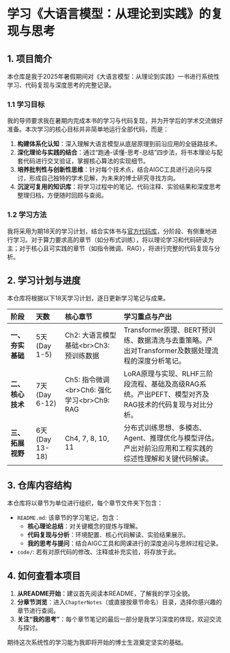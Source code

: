 
# 学习《大语言模型：从理论到实践》的复现与思考

## 1\. 项目简介

本仓库是我于2025年暑假期间对《大语言模型：从理论到实践》一书进行系统性学习、代码复现与深度思考的完整记录。

### 1.1 学习目标

我的导师要求我在暑期内完成本书的学习与代码复现，并为开学后的学术交流做好准备。本次学习的核心目标并非简单地运行全部代码，而是：

1.  **构建体系化认知**：深入理解大语言模型从底层原理到前沿应用的全链路技术。
2.  **深化理论与实践的结合**：通过“跑通-读懂-思考-总结”四步法，将书本理论与配套代码进行交叉验证，掌握核心算法的实现细节。
3.  **培养批判性与创新性思维**：针对每个技术点，结合AIGC工具进行追问与探讨，形成自己独特的学术见解，为未来的博士研究寻找方向。
4.  **沉淀可复用的知识库**：将学习过程中的笔记、代码注释、实验结果和深度思考整理归档，方便随时回顾与查阅。

### 1.2 学习方法

我将采用为期18天的学习计划，结合实体书与[官方代码库](https://github.com/intro-llm/intro-llm-code)，分阶段、有侧重地进行学习。对于算力要求高的章节（如分布式训练），将以理论学习和代码研读为主；对于核心且可实践的章节（如指令微调、RAG），将进行完整的代码复现与分析。

## 2\. 学习计划与进度

本仓库将根据以下18天学习计划，逐日更新学习笔记与成果。

| **阶段** | **天数** | **核心章节** | **学习重点与产出** |
| :--- | :--- | :--- | :--- |
| **一、夯实基础** | 5天 (Day 1-5) | Ch2: 大语言模型基础\<br\>Ch3: 预训练数据 | Transformer原理、BERT预训练、数据清洗与去重策略。产出对Transformer及数据处理流程的深度分析笔记。 |
| **二、核心技术** | 7天 (Day 6-12) | Ch5: 指令微调\<br\>Ch6: 强化学习\<br\>Ch9: RAG | LoRA原理与实现、RLHF三阶段流程、基础及高级RAG系统。产出PEFT、模型对齐及RAG技术的代码复现与对比分析。 |
| **三、拓展视野** | 6天 (Day 13-18) | Ch4, 7, 8, 10, 11 | 分布式训练思想、多模态、Agent、推理优化与模型评估。产出对前沿应用和工程实践的综述性理解和关键代码解读。 |

## 3\. 仓库内容结构

本仓库将以章节为单位进行组织，每个章节文件夹下包含：

  - `README.md`: 该章节的学习笔记，包含：
      - **核心理论总结**：对关键概念的提炼与理解。
      - **代码复现与分析**：环境配置、核心代码解读、实验结果展示。
      - **我的思考与提问**：结合AIGC工具和网课进行的深度追问与思辨过程记录。
  - `code/`: 若有对原代码的修改、注释或补充实验，将存放于此。

## 4\. 如何查看本项目

1.  **从README开始**：建议首先阅读本README，了解我的学习全貌。
2.  **分章节浏览**：进入`ChapterNotes`（或直接按章节命名）目录，选择你感兴趣的章节进行查阅。
3.  **关注“我的思考”**：每个章节笔记的最后一部分是我学习深度的体现，欢迎交流与探讨。

期待这次系统性的学习能为我即将开始的博士生涯奠定坚实的基础。
